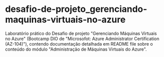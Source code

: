 # desafio-de-projeto_gerenciando-maquinas-virtuais-no-azure
Laboratório prático do Desafio de projeto "Gerenciando Máquinas Virtuais no Azure" (Bootcamp DIO de "Microsofot: Azure Administrator Certification (AZ-104)"), contendo documentação detalhada em README file sobre o conteúdo do módulo "Administração de Máquinas Virtuais do Azure".
